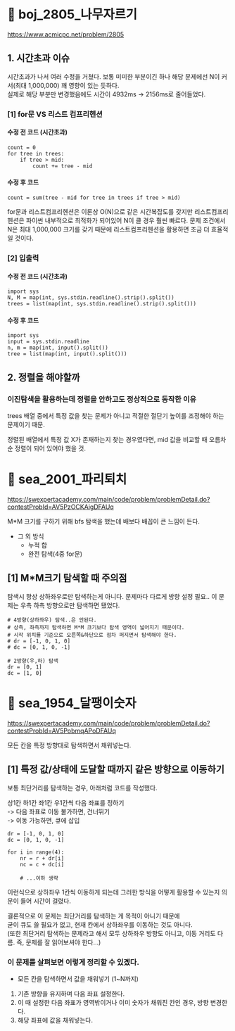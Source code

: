# 📄 boj_2805_나무자르기
https://www.acmicpc.net/problem/2805

## 1. 시간초과 이슈
시간초과가 나서 여러 수정을 거쳤다. 
보통 미미한 부분이긴 하나 해당 문제에선 N이 커서(최대 1,000,000) 꽤 영향이 있는 듯하다.   
실제로 해당 부분만 변경했음에도 시간이 4932ms -> 2156ms로 줄어들었다.

###  [1] for문 VS 리스트 컴프리헨션
####  수정 전 코드 (시간초과)
```
count = 0
for tree in trees:
    if tree > mid:
        count += tree - mid   
```
####  수정 후 코드
```
count = sum(tree - mid for tree in trees if tree > mid)
```
for문과 리스트컴프리헨션은 이론상 O(N)으로 같은 시간복잡도를 갖지만
리스트컴프리헨션은 파이썬 내부적으로 최적화가 되어있어
N이 클 경우 훨씬 빠르다.
문제 조건에서 N은 최대 1,000,000 크기를 갖기 때문에
리스트컴프리헨션을 활용하면 조금 더 효율적일 것이다.

###  [2] 입출력
####  수정 전 코드 (시간초과)
```
import sys
N, M = map(int, sys.stdin.readline().strip().split())
trees = list(map(int, sys.stdin.readline().strip().split()))
```
####  수정 후 코드
```
import sys
input = sys.stdin.readline
n, m = map(int, input().split())
tree = list(map(int, input().split()))
```

## 2. 정렬을 해야할까
### 이진탐색을 활용하는데 정렬을 안하고도 정상적으로 동작한 이유
trees 배열 중에서 특정 값을 찾는 문제가 아니고 적절한 절단기 높이를 조정해야 하는 문제이기 때문.

정렬된 배열에서 특정 값 X가 존재하는지 찾는 경우였다면,
mid 값을 비교할 때 오름차순 정렬이 되어 있어야 했을 것.

# 📄 sea_2001_파리퇴치
https://swexpertacademy.com/main/code/problem/problemDetail.do?contestProbId=AV5PzOCKAigDFAUq

M*M 크기를 구하기 위해 bfs 탐색을 했는데 배보다 배꼽이 큰 느낌이 든다. 

- 그 외 방식
    - 누적 합
    - 완전 탐색(4중 for문)

## [1] M*M크기 탐색할 때 주의점
탐색시 항상 상하좌우로만 탐색하는게 아니다. 문제마다 다르게 방향 설정 필요..
이 문제는 우측 하측 방향으로만 탐색하면 됐었다.

```
# 4방향(상하좌우) 탐색..은 안된다.
# 상측, 좌측까지 탐색하면 M*M 크기보다 탐색 영역이 넓어지기 때문이다.
# 시작 위치를 기준으로 오른쪽&하단으로 점차 퍼지면서 탐색해야 한다.
# dr = [-1, 0, 1, 0] 
# dc = [0, 1, 0, -1]

# 2방향(우,하) 탐색
dr = [0, 1]
dc = [1, 0]
```

# 📄 sea_1954_달팽이숫자
https://swexpertacademy.com/main/code/problem/problemDetail.do?contestProbId=AV5PobmqAPoDFAUq

모든 칸을 특정 방향대로 탐색하면서 채워넣는다.

## [1] 특정 값/상태에 도달할 때까지 같은 방향으로 이동하기
보통 최단거리를 탐색하는 경우, 아래처럼 코드를 작성했다.  

상1칸 하1칸 좌1칸 우1칸씩 다음 좌표를 정하기    
-> 다음 좌표로 이동 불가하면, 건너뛰기   
-> 이동 가능하면, 큐에 삽입    
```
dr = [-1, 0, 1, 0] 
dc = [0, 1, 0, -1]  

for i in range(4):
	nr = r + dr[i]
	nc = c + dc[i]

    # ...이하 생략
```

이런식으로 상하좌우 1칸씩 이동하게 되는데 그러한 방식을 어떻게 활용할 수 있는지 의문이 들어 시간이 걸렸다.

결론적으로 이 문제는 최단거리를 탐색하는 게 목적이 아니기 때문에   
굳이 큐도 쓸 필요가 없고, 현재 칸에서 상하좌우를 이동하는 것도 아니다.   
(또한 최단거리 탐색하는 문제라고 해서 모두 상하좌우 방향도 아니고, 이동 거리도 다름. 
즉, 문제를 잘 읽어보셔야 한다...)

### 이 문제를 살펴보면 이렇게 정리할 수 있곘다.  
- 모든 칸을 탐색하면서 값을 채워넣기 (1~N까지)
1. 기존 방향을 유지하며 다음 좌표 설정한다.
2. 이 때 설정한 다음 좌표가 영역밖이거나 이미 숫자가 채워진 칸인 경우, 방향 변경한다.
3. 해당 좌표에 값을 채워넣는다.   
